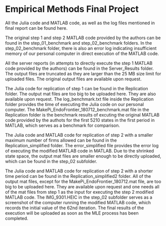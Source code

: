 # Empirical Methods Final Project
All the Julia code and MATLAB code, as well as the log files mentioned in final report can be found here.  
  
The original step 1 and step 2 MATLAB code provided by the authors can be found in the step_01_benchmark and step_02_benchmark folders. In the step_02_benchmark folder, there is also an error log indicating insufficient memory of our personal computer in direct execution of the MATLAB code.  
  
All the server reports (in attempts to directly execute the step 1 MATLAB code provided by the authors) can be found in the Server_Results folder. The output files are truncated as they are larger than the 25 MB size limit for uploaded files. The original output files are available upon request.  
  
The Julia code for replication of step 1 can be found in the Replication folder. The output mat files are too big to be uploaded here. They are also available upon request. The log_benchmark.txt file inside the Replication folder provides the time of executing the Julia code on our personal computer. The MakePi_EndoFrontier_180712_benchmark.mat file in the Replication folder is the benchmark results of excuting the original MATLAB code provided by the authots for the first 5210 states in the first period in MATLAB, which serves as a benchmark for comparison.  
  
The Julia code and MATLAB code for replication of step 2 with a smaller maximum number of firms allowed can be found in the Replication_simplified folder. The error_simplified file provides the error log of executing the modified MATLAB code in MATLAB. Due to the shrinked state space, the output mat files are smaller enough to be directly uploaded, which can be found in the step_02 subfolder.  
  
The Julia code and MATLAB code for replication of step 2 with a shorter time period can be found in the Replication_simplified2 folder. All of the output mat files, except for the MakePi_EndoFrontier_180712.mat file, are too big to be uploaded here. They are available upon request and one needs all of the mat files from step 1 as the input for executing the step 2 modified MATLAB code. The IMG_9301.HEIC in the step_02 subfolder serves as a screenshot of the computer running the modified MATLAB code, which records the initial value of the 62nd iteration. The final results of the execution will be uploaded as soon as the MLE process has been completed.
